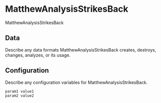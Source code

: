 # MatthewAnalysisStrikesBack

MatthewAnalysisStrikesBack

## Data

Describe any data formats MatthewAnalysisStrikesBack creates, destroys, changes, analyzes, or its usage.




## Configuration

Describe any configuration variables for MatthewAnalysisStrikesBack.

```
param1 value1
param2 value2
```
